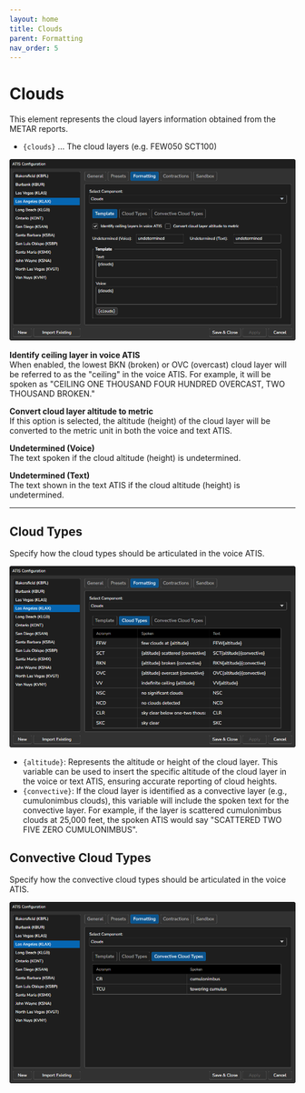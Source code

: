 ```yaml
---
layout: home
title: Clouds
parent: Formatting
nav_order: 5
---
```


# Clouds

This element represents the cloud layers information obtained from the METAR reports.

* `{clouds}` ... The cloud layers (e.g. FEW050 SCT100)

![Clouds](/assets/images/Formatting_Clouds.png)

**Identify ceiling layer in voice ATIS**<br/>
When enabled, the lowest BKN (broken) or OVC (overcast) cloud layer will be referred to as the "ceiling" in the voice ATIS. For example, it will be spoken as "CEILING ONE THOUSAND FOUR HUNDRED OVERCAST, TWO THOUSAND BROKEN."

**Convert cloud layer altitude to metric**<br/>
If this option is selected, the altitude (height) of the cloud layer will be converted to the metric unit in both the voice and text ATIS.

**Undetermined (Voice)**<br/>
The text spoken if the cloud altitude (height) is undetermined.

**Undetermined (Text)**<br/>
The text shown in the text ATIS if the cloud altitude (height) is undetermined.

<hr/>

## Cloud Types
Specify how the cloud types should be articulated in the voice ATIS.

![Clouds](/assets/images/Formatting_Clouds_Types.png)

* `{altitude}`: Represents the altitude or height of the cloud layer. This variable can be used to insert the specific altitude of the cloud layer in the voice or text ATIS, ensuring accurate reporting of cloud heights.
* `{convective}`: If the cloud layer is identified as a convective layer (e.g., cumulonimbus clouds), this variable will include the spoken text for the convective layer. For example, if the layer is scattered cumulonimbus clouds at 25,000 feet, the spoken ATIS would say "SCATTERED TWO FIVE ZERO CUMULONIMBUS".

## Convective Cloud Types
Specify how the convective cloud types should be articulated in the voice ATIS.

![Clouds](/assets/images/Formatting_Clouds_ConvectiveTypes.png)